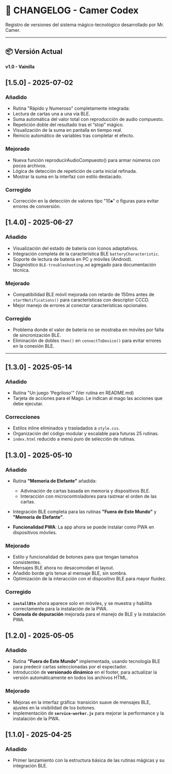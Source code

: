 
# 📜 CHANGELOG - Camer Codex

Registro de versiones del sistema mágico-tecnológico desarrollado por Mr. Camer.

---
## 📦 Versión Actual

**v1.0 - Vainilla**

## [1.5.0] - 2025-07-02

### Añadido
 - Rutina "Rápido y Numeroso" completamente integrada:
 - Lectura de cartas una a una vía BLE.
 - Suma automática del valor total con reproducción de audio compuesto.
 - Repetición doble del resultado tras el “stop” mágico.
 - Visualización de la suma en pantalla en tiempo real.
 - Reinicio automático de variables tras completar el efecto.

### Mejorado
 - Nueva función reproducirAudioCompuesto() para armar números con pocos archivos.
 - Lógica de detección de repetición de carta inicial refinada.
 - Mostrar la suma en la interfaz con estilo destacado.

### Corregido
 - Corrección en la detección de valores tipo "10♠" o figuras para evitar errores de conversión.

## [1.4.0] - 2025-06-27

### Añadido
- Visualización del estado de batería con íconos adaptativos.
- Integración completa de la característica BLE `batteryCharacteristic`.
- Soporte de lectura de batería en PC y móviles (Android).
- Diagnóstico `BLE-troubleshooting.md` agregado para documentación técnica.

### Mejorado
- Compatibilidad BLE móvil mejorada con retardo de 150ms antes de `startNotifications()` para características con descriptor CCCD.
- Mejor manejo de errores al conectar características opcionales.

### Corregido
- Problema donde el valor de batería no se mostraba en móviles por falta de sincronización BLE.
- Eliminación de dobles `then()` en `connectToDevice()` para evitar errores en la conexión BLE.

---
## [1.3.0] - 2025-05-14

### Añadido
- Rutina "Un juego 'Pegriloso'" (Ver rutina en README.md)
- Tarjeta de acciones para el Mago. Le indican al mago las acciones que debe ejecutar.

### Correcciones
- Estilos inline eliminados y trasladados a `style.css`.
- Organización del código modular y escalable para futuras 25 rutinas.
- `index.html` reducido a menú puro de selección de rutinas.


## [1.3.0] - 2025-05-10

### Añadido
- Rutina **"Memoria de Elefante"** añadida:
  - Adivinación de cartas basada en memoria y dispositivos BLE.
  - Interacción con microcontroladores para rastrear el orden de las cartas.

- Integración BLE completa para las rutinas **"Fuera de Este Mundo"** y **"Memoria de Elefante"**.

- **Funcionalidad PWA**: La app ahora se puede instalar como PWA en dispositivos móviles.

### Mejorado
- Estilo y funcionalidad de botones para que tengan tamaños consistentes.
- Mensajes BLE ahora no desacomodan el layout.
- Añadido borde gris tenue al mensaje BLE, sin sombra.
- Optimización de la interacción con el dispositivo BLE para mayor fluidez.

### Corregido
- **`installBtn`** ahora aparece solo en móviles, y se muestra y habilita correctamente para la instalación de la PWA.
- **Consola de depuración** mejorada para el manejo de BLE y la instalación PWA.

## [1.2.0] - 2025-05-05

### Añadido
- Rutina **"Fuera de Este Mundo"** implementada, usando tecnología BLE para predecir cartas seleccionadas por el espectador.
- Introducción de **versionado dinámico** en el footer, para actualizar la versión automáticamente en todos los archivos HTML.

### Mejorado
- Mejoras en la interfaz gráfica: transición suave de mensajes BLE, ajustes en la visibilidad de los botones.
- Implementación de **`service-worker.js`** para mejorar la performance y la instalación de la PWA.

## [1.1.0] - 2025-04-25

### Añadido
- Primer lanzamiento con la estructura básica de las rutinas mágicas y su integración BLE.
